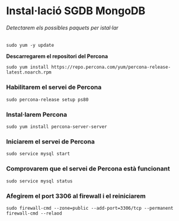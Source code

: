 # Instal·lació SGDB MongoDB

###### Detectarem els possibles paquets per istal·lar
```
sudo yum -y update
```

**Descarregarem el repositori del Percona**
```
sudo yum install https://repo.percona.com/yum/percona-release-latest.noarch.rpm
```

### Habilitarem el servei de Percona
```
sudo percona-release setup ps80
```

### Instal·larem Percona
```
sudo yum install percona-server-server
```

### Iniciarem el servei de Percona
```
sudo service mysql start
```

### Comprovarem que el servei de Percona està funcionant
```
sudo service mysql status
```

### Afegirem el port 3306 al firewall i el reiniciarem
```
sudo firewall-cmd --zone=public --add-port=3306/tcp --permanent
firewall-cmd --relaod
```




